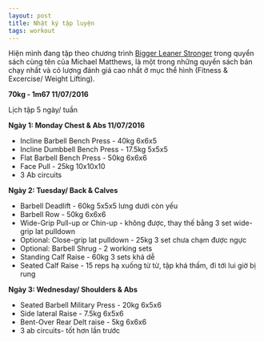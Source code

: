 ```yaml
---
layout: post
title: Nhật ký tập luyện
tags: workout
---
```

Hiện mình đang tập theo chương trình [Bigger Leaner Stronger](http://www.evernote.com/l/AANhkcibY3tNmKJKybwd4wszj769C_BXgrk/) trong quyển sách cùng tên của Michael Matthews, là một trong những quyển sách bán chạy nhất và có lượng đánh giá cao nhất ở mục thể hình (Fitness & Excercise/ Weight Lifting).

**70kg - 1m67 11/07/2016**

Lịch tập 5 ngày/ tuần

**Ngày 1: Monday Chest & Abs 11/07/2016**

 * Incline Barbell Bench Press - 40kg 6x6x5
 * Incline Dumbbell Bench Press - 17.5kg 5x5x5
 * Flat Barbell Bench Press - 50kg 6x6x6
 * Face Pull - 25kg 10x10x10
 * 3 Ab circuits

**Ngày 2: Tuesday/ Back & Calves**

 * Barbell Deadlift - 60kg 5x5x5 lưng dưới còn yếu
 * Barbell Row - 50kg 6x6x6
 * Wide-Grip Pull-up or Chin-up - không được, thay thế bằng 3 set wide-grip lat pulldown
 * Optional: Close-grip lat pulldown - 25kg 3 set chưa chạm được ngực
 * Optional: Barbell Shrug - 2 working sets
 * Standing Calf Raise - 60kg 3 sets khá dễ
 * Seated Calf Raise - 15 reps hạ xuống từ từ, tập khá thấm, đi tới lui giờ bị rung

**Ngày 3: Wednesday/ Shoulders & Abs**

 * Seated Barbell Military Press - 20kg 6x5x6
 * Side lateral Raise - 7.5kg 6x5x6
 * Bent-Over Rear Delt raise - 5kg 6x6x6
 * 3 ab circuits- tốt hơn lần trước

